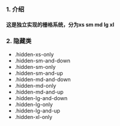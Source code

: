 ### 1. 介绍

#### 这是独立实现的栅格系统，分为xs sm md lg xl 

### 2. 隐藏类

* .hidden-xs-only
* .hidden-sm-and-down
* .hidden-sm-only
* .hidden-sm-and-up
* .hidden-md-and-down
* .hidden-md-only
* .hidden-md-and-up
* .hidden-lg-and-down
* .hidden-lg-only
* .hidden-lg-and-up
* .hidden-xl-only
